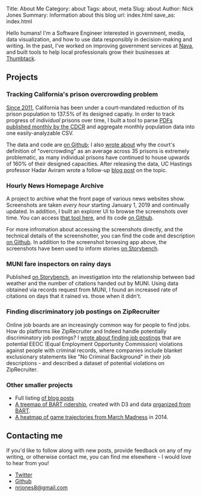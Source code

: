 Title: About Me
Category: about
Tags: about, meta
Slug: about
Author: Nick Jones
Summary: Information about this blog
url: index.html
save_as: index.html

Hello humans! I'm a Software Engineer interested in government, media, data visualization, and how to use data responsibly in decision-making and writing. In the past, I've worked on improving government services at [Nava](https://navapbc.com), and built tools to help local professionals grow their businesses at [Thumbtack](https://www.thumbtack.com).

## Projects

### Tracking California's prison overcrowding problem
[Since 2011](https://en.wikipedia.org/wiki/Brown_v._Plata), California has been under a court-mandated reduction of its prison population to 137.5% of its designed capatiy. In order to track progress of _individual_ prisons over time, I built a tool to parse [PDFs published monthly by the CDCR](https://sites.cdcr.ca.gov/research/population-reports/monthly-total-population-report-archive/) and aggregate monthly population data into one easily-analyzable CSV.

The data and code are [on Github](https://github.com/nrjones8/cdcr-population-data); I also [wrote about](https://nrjones8.me/measuring-prison-overcrowding.html) why the court's definition of "overcrowding" as an average across 35 prisons is extremely problematic, as many individual prisons have continued to house upwards of 160% of their designed capacities. After releasing the data, UC Hastings professor Hadar Aviram wrote a follow-up [blog post](http://californiacorrectionscrisis.blogspot.com/2018/01/are-ca-prisons-really-less-crowded.html) on the topic.

### Hourly News Homepage Archive
A project to archive what the front page of various news websites show. Screenshots are taken *every hour* starting January 1, 2019 and continually updated. In addition, I built an explorer UI to browse the screenshots over time. You can access [that tool here](https://nrjones8.github.io/news-archive-explorer/#/), and its code [on Github](https://github.com/nrjones8/news-archive-explorer).

For more infromation about accessing the screenshots directly, and the technical details of the screenshotter, you can find the code and description [on Github](https://github.com/nrjones8/website-screenshotter). In addition to the screenshot browsing app above, the screenshots have been used to inform stories [on Storybench](http://www.storybench.org/fox-news-obsession-with-aoc-crowded-out-2020-candidate-announcements/).

### MUNI fare inspectors on rainy days
Published [on Storybench](http://www.storybench.org/using-r-to-explore-the-relationship-between-san-francisco-muni-citations-and-the-weather/), an investigation into the relationship between bad weather and the number of citations handed out by MUNI. Using data obtained via records request from MUNI, I found an increased rate of citations on days that it rained vs. those when it didn't.

### Finding discriminatory job postings on ZipRecruiter
Online job boards are an increasingly common way for people to find jobs. How do platforms like ZipRecruiter and Indeed handle potentially discriminatory job postings? I [wrote about finding job postings](https://nrjones8.me/job-boards-eeoc-violations.html) that are potential EEOC (Equal Employment Opportunity Commission) violations against people with criminal records, where companies include blanket exclusionary statements like "No Criminal Background" in their job descriptions - and described a dataset of potential violations on ZipRecruiter.


### Other smaller projects
* Full listing [of blog posts](https://nrjones8.me/blog.html)
* [A treemap of BART ridership](http://bl.ocks.org/nrjones8/20ed209849bc61104c4574a4543439ad), created with D3 and data [organized from BART](https://github.com/nrjones8/bart-ridership).
* [A heatmap of game trajectories from March Madness](https://github.com/nrjones8/game-visualizer/wiki/Game-Viz#heatmap) in 2014.

## Contacting me

If you'd like to follow along with new posts, provide feedback on any of my writing, or otherwise contact me, you can find me elsewhere - I would love to hear from you!

* [Twitter](https://twitter.com/nrjones8)
* [Github](https://github.com/nrjones8)
* nrjones8@gmail.com
